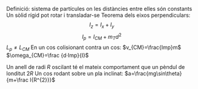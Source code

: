 Definició: sistema de partícules on les distàncies entre elles són constants
Un sòlid rígid pot rotar i transladar-se
Teorema dels eixos perpendiculars:$$I_{z}=I_{x}+I_{y}$$
$$I_{p}=I_{CM}+m_{T}d^{2}$$
$L_{p}\neq L_{CM}$ 
En un cos colisionant contra un cos:
	$v_{CM}=\frac{Imp}m$
	$\omega_{CM}=\frac {d·Imp}{I}$

Un anell de radi $R$ oscilant té el mateix comportament que un pèndul de londitut $2R$
Un cos rodant sobre un pla inclinat: $a=\frac{mg\sin\theta}{m+\frac I{R^{2}}}$ 